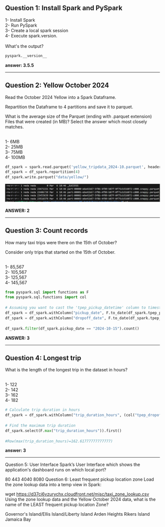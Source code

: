 <h2>Question 1: Install Spark and PySpark</h2>
1- Install Spark <br>
2- Run PySpark<br>
3- Create a local spark session<br>
4- Execute spark.version.<br><br>
What's the output?<br>

```python
pyspark.__version__
```

**answer: 3.5.5**
_____________________________________________________________________________________
<h2>Question 2: Yellow October 2024</h2>
Read the October 2024 Yellow into a Spark Dataframe.<br>

Repartition the Dataframe to 4 partitions and save it to parquet.<br>

What is the average size of the Parquet (ending with .parquet extension) Files that were created (in MB)? Select the answer which most closely matches.<br><br>

1- 6MB<br>
2- 25MB<br>
3- 75MB<br>
4- 100MB<br>


```python
df_spark = spark.read.parquet('yellow_tripdata_2024-10.parquet', header=True)
df_spark = df_spark.repartition(4)
df_spark.write.parquet("data/yellow/")
```

![Sample Image](../images/module5/h5_2.png)
<br><br>
**ANSWER: 2**

 _____________________________________________________________________
<h2>Question 3: Count records</h2>
How many taxi trips were there on the 15th of October?<br>

Consider only trips that started on the 15th of October.<br><br>

1- 85,567<br>
2- 105,567<br>
3- 125,567<br>
4- 145,567<br>

```python
from pyspark.sql import functions as F
from pyspark.sql.functions import col

# Assuming you want to cast the 'tpep_pickup_datetime' column to timestamp
df_spark = df_spark.withColumn("pickup_date", F.to_date(df_spark.tpep_pickup_datetime))
df_spark = df_spark.withColumn("dropoff_date", F.to_date(df_spark.tpep_dropoff_datetime))

df_spark.filter(df_spark.pickup_date == "2024-10-15").count()
```
**ANSWER: 3**

________________________________________________________________________________
<h2>Question 4: Longest trip</h2>
What is the length of the longest trip in the dataset in hours?<br><br>

1- 122<br>
2- 142<br>
3- 162<br>
4- 182<br>

```python
# Calculate trip duration in hours
df_spark = df_spark.withColumn("trip_duration_hours", (col("tpep_dropoff_datetime").cast('long')-col("tpep_pickup_datetime").cast("long"))/3600)

# Find the maximum trip duration
df_spark.select(F.max("trip_duration_hours")).first()

#Row(max(trip_duration_hours)=162.61777777777777)
```
**answer: 3**
________________________________________________________________________________________
Question 5: User Interface
Spark’s User Interface which shows the application's dashboard runs on which local port?

80
443
4040
8080
Question 6: Least frequent pickup location zone
Load the zone lookup data into a temp view in Spark:

wget https://d37ci6vzurychx.cloudfront.net/misc/taxi_zone_lookup.csv
Using the zone lookup data and the Yellow October 2024 data, what is the name of the LEAST frequent pickup location Zone?

Governor's Island/Ellis Island/Liberty Island
Arden Heights
Rikers Island
Jamaica Bay
